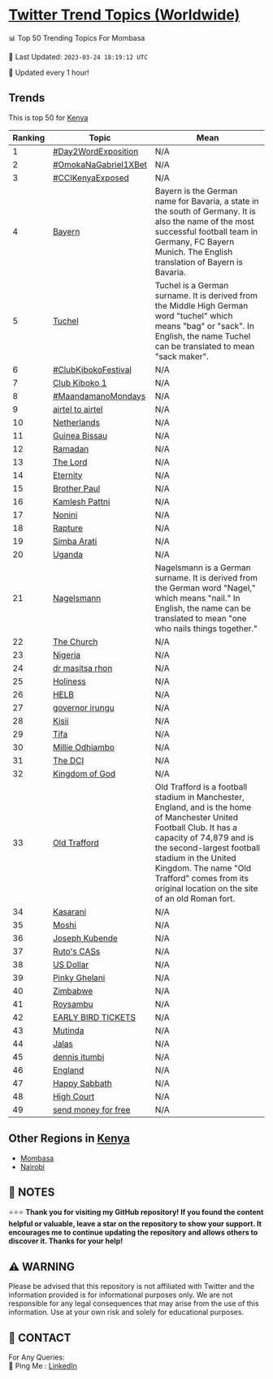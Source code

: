 [Twitter Trend Topics (Worldwide)](https://github.com/ErcinDedeoglu/Twitter-Trend-Topics)
==========


📊 Top 50 Trending Topics For Mombasa

📆 Last Updated: `2023-03-24 18:19:12 UTC`

🔧 Updated every 1 hour!


## Trends

This is top 50 for [Kenya](</Kenya>)

| Ranking | Topic | Mean |
| ------- | ------------ | ------------ |
| 1 | [#Day2WordExposition](http://twitter.com/search?q=%23Day2WordExposition) | N/A |
| 2 | [#OmokaNaGabriel1XBet](http://twitter.com/search?q=%23OmokaNaGabriel1XBet) | N/A |
| 3 | [#CCIKenyaExposed](http://twitter.com/search?q=%23CCIKenyaExposed) | N/A |
| 4 | [Bayern](http://twitter.com/search?q=Bayern) | Bayern is the German name for Bavaria, a state in the south of Germany. It is also the name of the most successful football team in Germany, FC Bayern Munich. The English translation of Bayern is Bavaria. |
| 5 | [Tuchel](http://twitter.com/search?q=Tuchel) | Tuchel is a German surname. It is derived from the Middle High German word "tuchel" which means "bag" or "sack". In English, the name Tuchel can be translated to mean "sack maker". |
| 6 | [#ClubKibokoFestival](http://twitter.com/search?q=%23ClubKibokoFestival) | N/A |
| 7 | [Club Kiboko 1](http://twitter.com/search?q=Club+Kiboko+1) | N/A |
| 8 | [#MaandamanoMondays](http://twitter.com/search?q=%23MaandamanoMondays) | N/A |
| 9 | [airtel to airtel](http://twitter.com/search?q=airtel+to+airtel) | N/A |
| 10 | [Netherlands](http://twitter.com/search?q=Netherlands) | N/A |
| 11 | [Guinea Bissau](http://twitter.com/search?q=Guinea+Bissau) | N/A |
| 12 | [Ramadan](http://twitter.com/search?q=Ramadan) | N/A |
| 13 | [The Lord](http://twitter.com/search?q=The+Lord) | N/A |
| 14 | [Eternity](http://twitter.com/search?q=Eternity) | N/A |
| 15 | [Brother Paul](http://twitter.com/search?q=Brother+Paul) | N/A |
| 16 | [Kamlesh Pattni](http://twitter.com/search?q=Kamlesh+Pattni) | N/A |
| 17 | [Nonini](http://twitter.com/search?q=Nonini) | N/A |
| 18 | [Rapture](http://twitter.com/search?q=Rapture) | N/A |
| 19 | [Simba Arati](http://twitter.com/search?q=Simba+Arati) | N/A |
| 20 | [Uganda](http://twitter.com/search?q=Uganda) | N/A |
| 21 | [Nagelsmann](http://twitter.com/search?q=Nagelsmann) | Nagelsmann is a German surname. It is derived from the German word "Nagel," which means "nail." In English, the name can be translated to mean "one who nails things together." |
| 22 | [The Church](http://twitter.com/search?q=The+Church) | N/A |
| 23 | [Nigeria](http://twitter.com/search?q=Nigeria) | N/A |
| 24 | [dr masitsa rhon](http://twitter.com/search?q=dr+masitsa+rhon) | N/A |
| 25 | [Holiness](http://twitter.com/search?q=Holiness) | N/A |
| 26 | [HELB](http://twitter.com/search?q=HELB) | N/A |
| 27 | [governor irungu](http://twitter.com/search?q=governor+irungu) | N/A |
| 28 | [Kisii](http://twitter.com/search?q=Kisii) | N/A |
| 29 | [Tifa](http://twitter.com/search?q=Tifa) | N/A |
| 30 | [Millie Odhiambo](http://twitter.com/search?q=Millie+Odhiambo) | N/A |
| 31 | [The DCI](http://twitter.com/search?q=The+DCI) | N/A |
| 32 | [Kingdom of God](http://twitter.com/search?q=Kingdom+of+God) | N/A |
| 33 | [Old Trafford](http://twitter.com/search?q=Old+Trafford) | Old Trafford is a football stadium in Manchester, England, and is the home of Manchester United Football Club. It has a capacity of 74,879 and is the second-largest football stadium in the United Kingdom. The name "Old Trafford" comes from its original location on the site of an old Roman fort. |
| 34 | [Kasarani](http://twitter.com/search?q=Kasarani) | N/A |
| 35 | [Moshi](http://twitter.com/search?q=Moshi) | N/A |
| 36 | [Joseph Kubende](http://twitter.com/search?q=Joseph+Kubende) | N/A |
| 37 | [Ruto's CASs](http://twitter.com/search?q=Ruto%27s+CASs) | N/A |
| 38 | [US Dollar](http://twitter.com/search?q=US+Dollar) | N/A |
| 39 | [Pinky Ghelani](http://twitter.com/search?q=Pinky+Ghelani) | N/A |
| 40 | [Zimbabwe](http://twitter.com/search?q=Zimbabwe) | N/A |
| 41 | [Roysambu](http://twitter.com/search?q=Roysambu) | N/A |
| 42 | [EARLY BIRD TICKETS](http://twitter.com/search?q=EARLY+BIRD+TICKETS) | N/A |
| 43 | [Mutinda](http://twitter.com/search?q=Mutinda) | N/A |
| 44 | [Jalas](http://twitter.com/search?q=Jalas) | N/A |
| 45 | [dennis itumbi](http://twitter.com/search?q=dennis+itumbi) | N/A |
| 46 | [England](http://twitter.com/search?q=England) | N/A |
| 47 | [Happy Sabbath](http://twitter.com/search?q=Happy+Sabbath) | N/A |
| 48 | [High Court](http://twitter.com/search?q=High+Court) | N/A |
| 49 | [send money for free](http://twitter.com/search?q=send+money+for+free) | N/A |



## Other Regions in [Kenya](</Kenya>)

* [Mombasa](</Kenya/Mombasa.md>)
* [Nairobi](</Kenya/Nairobi.md>)



## 📝 NOTES

⭐⭐⭐ **Thank you for visiting my GitHub repository! If you found the content helpful or valuable, leave a star on the repository to show your support. It encourages me to continue updating the repository and allows others to discover it. Thanks for your help!**


## ⚠️ WARNING

Please be advised that this repository is not affiliated with Twitter and the information provided is for informational purposes only. We are not responsible for any legal consequences that may arise from the use of this information. Use at your own risk and solely for educational purposes.


## 📨 CONTACT

 For Any Queries:  
            🏓 Ping Me : [LinkedIn](https://www.linkedin.com/in/ercindedeoglu/)
